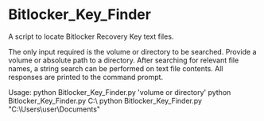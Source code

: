 # Bitlocker_Key_Finder

A script to locate Bitlocker Recovery Key text files.

The only input required is the volume or directory to be searched.  Provide a volume or absolute path to a directory.
After searching for relevant file names, a string search can be performed on text file contents.
All responses are printed to the command prompt.

Usage:  python Bitlocker_Key_Finder.py 'volume or directory'
        python Bitlocker_Key_Finder.py C:\\
        python Bitlocker_Key_Finder.py "C:\Users\user\Documents"
